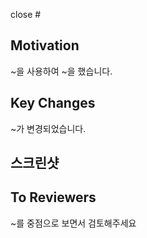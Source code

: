 close #

## Motivation

~을 사용하여 ~을 했습니다.

## Key Changes

~가 변경되었습니다.

## 스크린샷

## To Reviewers

~를 중점으로 보면서 검토해주세요